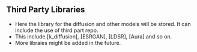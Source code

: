 ## Third Party Libraries 
- Here the library for the diffusion and other models will be stored. It can include the use of third part repo.
- This include [k_diffusion], [ESRGAN], [LDSR], [Aura] and so on.
- More libraies might be added in the future.

